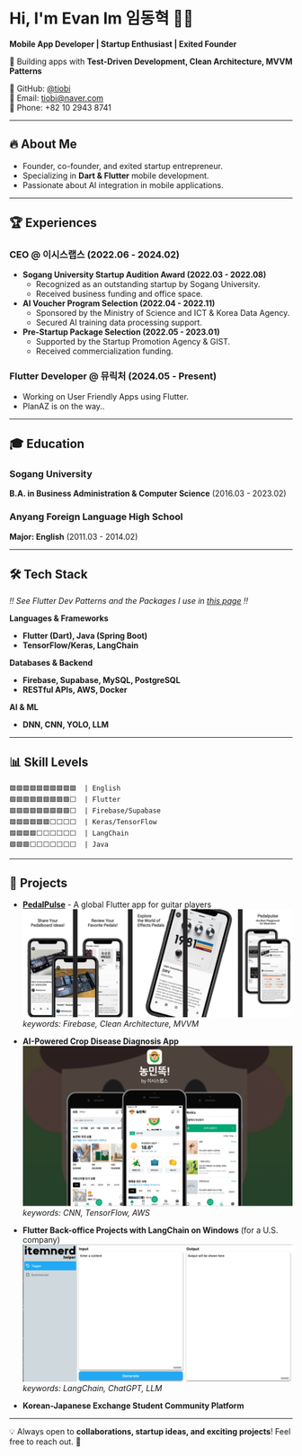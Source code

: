 # Hi, I'm Evan Im 임동혁 🤘🏻

**Mobile App Developer | Startup Enthusiast | Exited Founder**

🚀 Building apps with **Test-Driven Development, Clean Architecture, MVVM Patterns**

📍 GitHub: [@tiobi](https://github.com/tiobi)  
📧 Email: tiobi@naver.com  
📱 Phone: +82 10 2943 8741  

---

## 🔥 About Me
- Founder, co-founder, and exited startup entrepreneur.
- Specializing in **Dart & Flutter** mobile development.
- Passionate about AI integration in mobile applications.

---

## 🏆 Experiences

### **CEO @ 이시스랩스** (2022.06 - 2024.02)
- **Sogang University Startup Audition Award (2022.03 - 2022.08)**  
  - Recognized as an outstanding startup by Sogang University.
  - Received business funding and office space.
- **AI Voucher Program Selection (2022.04 - 2022.11)**  
  - Sponsored by the Ministry of Science and ICT & Korea Data Agency.
  - Secured AI training data processing support.
- **Pre-Startup Package Selection (2022.05 - 2023.01)**  
  - Supported by the Startup Promotion Agency & GIST.
  - Received commercialization funding.

### **Flutter Developer @ 뮤릭처** (2024.05 - Present)
- Working on User Friendly Apps using Flutter.
- PlanAZ is on the way..

---

## 🎓 Education

### **Sogang University**  
**B.A. in Business Administration & Computer Science** (2016.03 - 2023.02)

### **Anyang Foreign Language High School**  
**Major: English** (2011.03 - 2014.02)

---

## 🛠 Tech Stack

*‼️ See Flutter Dev Patterns and the Packages I use*
*in [this page](https://github.com/tiobi/pedalpulse) ‼️*

**Languages & Frameworks**
- **Flutter (Dart), Java (Spring Boot)**
- **TensorFlow/Keras, LangChain**

**Databases & Backend**
- **Firebase, Supabase, MySQL, PostgreSQL**
- **RESTful APIs, AWS, Docker**

**AI & ML**
- **DNN, CNN, YOLO, LLM**

---


## 📊 Skill Levels
```
🟩🟩🟩🟩🟩🟩🟩🟩🟩🟩  | English
🟩🟩🟩🟩🟩🟩🟩🟩🟩⬜  | Flutter
🟩🟩🟩🟩🟩🟩🟩🟩🟩⬜  | Firebase/Supabase
🟩🟩🟩🟩🟩🟩⬜⬜⬜⬜  | Keras/TensorFlow
🟩🟩🟩🟩⬜⬜⬜⬜⬜⬜  | LangChain
🟩🟩🟩⬜⬜⬜⬜⬜⬜⬜  | Java
```

---

## 🚀 Projects
- **[PedalPulse](https://github.com/tiobi/pedalpulse)** - A global Flutter app for guitar players
![pedalpulse](https://github.com/tiobi/tiobi/blob/main/pedalpulse.png)
*keywords: Firebase, Clean Architecture, MVVM*


- **AI-Powered Crop Disease Diagnosis App** 
![nongmin-ttok](https://github.com/tiobi/tiobi/blob/main/nongmin-ttok.png)
*keywords: CNN, TensorFlow, AWS*



- **Flutter Back-office Projects with LangChain on Windows** (for a U.S. company)
![helper](https://github.com/tiobi/tiobi/blob/main/helper-blurred.png)
*keywords: LangChain, ChatGPT, LLM*



- **Korean-Japanese Exchange Student Community Platform**

---

💡 Always open to **collaborations, startup ideas, and exciting projects**! Feel free to reach out. 🤙


